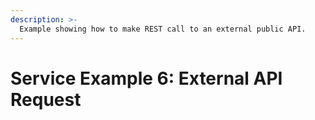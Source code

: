 ```yaml
---
description: >-
  Example showing how to make REST call to an external public API.
---
```


# Service Example 6: External API Request

